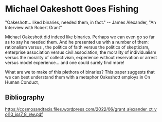 # Michael Oakeshott Goes Fishing


"Oakeshott... liked binaries, needed them, in fact."
-- James Alexander, "An Interview with Robert Grant"


Michael Oakeshott did indeed like binaries. Perhaps we can even go so far as to
say he needed them. And he presented us with a number of them: rationalism
versus , the politics of faith versus the politics of skepticism, enterprise
association versus civil association, the morality of individualism versus the
morality of collectivism, experience without reservation or arrest versus model
experience... and one could surely find more!

What are we to make of this plethora of binaries? This paper suggests that we
can best understand them with a metaphor Oakeshott employs in On Human Conduct,




## Bibliography


https://cosmosandtaxis.files.wordpress.com/2022/06/grant_alexander_ct_vol10_iss7_8_rev.pdf


